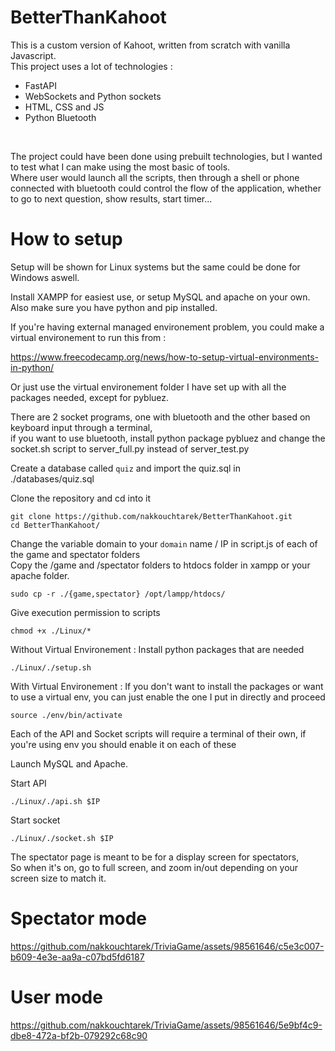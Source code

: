 # BetterThanKahoot

This is a custom version of Kahoot, written from scratch with vanilla Javascript.
<br/>
This project uses a lot of technologies : <br/>
* FastAPI
* WebSockets and Python sockets
* HTML, CSS and JS
* Python Bluetooth
<br/>

The project could have been done using prebuilt technologies, but I wanted to test what I can make using the most basic of tools.<br/>
Where user would launch all the scripts, then through a shell or phone connected with bluetooth could control the flow of the application,
whether to go to next question, show results, start timer...

# How to setup

Setup will be shown for Linux systems but the same could be done for Windows aswell.<br/>

Install XAMPP for easiest use, or setup MySQL and apache on your own.<br/>
Also make sure you have python and pip installed.<br/>

If you're having external managed environement problem, you could make a virtual environement to run this from :<br/>

https://www.freecodecamp.org/news/how-to-setup-virtual-environments-in-python/<br/>

Or just use the virtual environement folder I have set up with all the packages needed, except for pybluez. <br/>

There are 2 socket programs, one with bluetooth and the other based on keyboard input through a terminal, <br/>
if you want to use bluetooth, install python package pybluez and change the socket.sh script to server_full.py instead of server_test.py<br/>

Create a database called `quiz` and import the quiz.sql in ./databases/quiz.sql<br/>

Clone the repository and cd into it

```
git clone https://github.com/nakkouchtarek/BetterThanKahoot.git
cd BetterThanKahoot/
```

Change the variable domain to your `domain` name / IP in script.js of each of the game and spectator folders<br/>
Copy the /game and /spectator folders to htdocs folder in xampp or your apache folder.

```
sudo cp -r ./{game,spectator} /opt/lampp/htdocs/
```

Give execution permission to scripts

```
chmod +x ./Linux/*
```

Without Virtual Environement : Install python packages that are needed

```
./Linux/./setup.sh
```

With Virtual Environement : If you don't want to install the packages or want to use a virtual env, you can just enable the one I put in directly and proceed

```
source ./env/bin/activate
```

Each of the API and Socket scripts will require a terminal of their own, if you're using env you should enable it on each of these <br/>

Launch MySQL and Apache.

Start API

```
./Linux/./api.sh $IP
```

Start socket

```
./Linux/./socket.sh $IP
```

The spectator page is meant to be for a display screen for spectators, <br/>
So when it's on, go to full screen, and zoom in/out depending on your screen size to match it.<br/>


# Spectator mode

https://github.com/nakkouchtarek/TriviaGame/assets/98561646/c5e3c007-b609-4e3e-aa9a-c07bd5fd6187

# User mode

https://github.com/nakkouchtarek/TriviaGame/assets/98561646/5e9bf4c9-dbe8-472a-bf2b-079292c68c90



